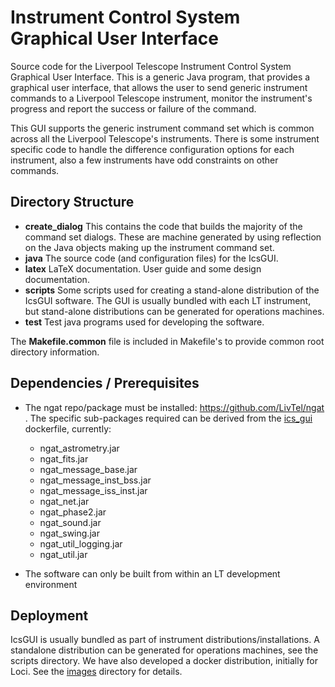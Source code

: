 # Instrument Control System Graphical User Interface

Source code for the Liverpool Telescope Instrument Control System Graphical User Interface. This is a generic
Java program, that provides a graphical user interface, that allows the user to send generic instrument commands to a Liverpool Telescope instrument, monitor the instrument's progress and report the success or failure of the command.

This GUI supports the generic instrument command set which is common across all the Liverpool Telescope's instruments. There is some instrument specific code to handle the difference configuration options for each instrument, also a few instruments have odd constraints on other commands.

## Directory Structure

* **create_dialog** This contains the code that builds the majority of the command set dialogs. These are machine generated by using reflection on the Java objects making up the instrument command set.
* **java** The source code (and configuration files) for the IcsGUI.
* **latex** LaTeX documentation. User guide and some design documentation.
* **scripts** Some scripts used for creating a stand-alone distribution of the IcsGUI software. The GUI is usually bundled with each LT instrument, but stand-alone distributions can be generated for operations machines.
* **test** Test java programs used for developing the software.

The **Makefile.common** file is included in Makefile's to provide common root directory information.

## Dependencies / Prerequisites

* The ngat repo/package must be installed: https://github.com/LivTel/ngat . The specific sub-packages required can be derived from the [ics_gui](images/ics_gui) dockerfile, currently:
  * ngat_astrometry.jar
  * ngat_fits.jar
  * ngat_message_base.jar
  * ngat_message_inst_bss.jar
  * ngat_message_iss_inst.jar
  * ngat_net.jar
  * ngat_phase2.jar
  * ngat_sound.jar
  * ngat_swing.jar
  * ngat_util_logging.jar
  * ngat_util.jar

* The software can only be built from within an LT development environment

## Deployment

IcsGUI is usually bundled as part of instrument distributions/installations. A standalone distribution can be generated for operations machines, see the scripts directory. We have also developed a docker distribution, initially for Loci. See the [images](images) directory for details.
